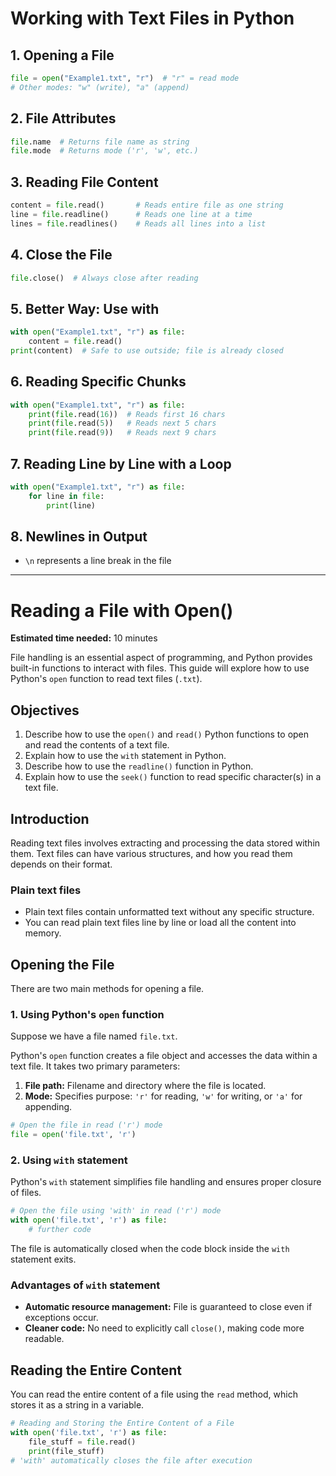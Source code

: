 # Working with Text Files in Python

## 1. Opening a File

```python
file = open("Example1.txt", "r")  # "r" = read mode
# Other modes: "w" (write), "a" (append)
```

## 2. File Attributes

```python
file.name  # Returns file name as string
file.mode  # Returns mode ('r', 'w', etc.)
```

## 3. Reading File Content

```python
content = file.read()       # Reads entire file as one string
line = file.readline()      # Reads one line at a time
lines = file.readlines()    # Reads all lines into a list
```

## 4. Close the File

```python
file.close()  # Always close after reading
```

## 5. Better Way: Use with

```python
with open("Example1.txt", "r") as file:
    content = file.read()
print(content)  # Safe to use outside; file is already closed
```

## 6. Reading Specific Chunks

```python
with open("Example1.txt", "r") as file:
    print(file.read(16))  # Reads first 16 chars
    print(file.read(5))   # Reads next 5 chars
    print(file.read(9))   # Reads next 9 chars
```

## 7. Reading Line by Line with a Loop

```python
with open("Example1.txt", "r") as file:
    for line in file:
        print(line)
```

## 8. Newlines in Output

* `\n` represents a line break in the file

---

# Reading a File with Open()

**Estimated time needed:** 10 minutes

File handling is an essential aspect of programming, and Python provides built-in functions to interact with files. This guide will explore how to use Python's `open` function to read text files (`.txt`).

## Objectives

1. Describe how to use the `open()` and `read()` Python functions to open and read the contents of a text file.
2. Explain how to use the `with` statement in Python.
3. Describe how to use the `readline()` function in Python.
4. Explain how to use the `seek()` function to read specific character(s) in a text file.

## Introduction

Reading text files involves extracting and processing the data stored within them. Text files can have various structures, and how you read them depends on their format.

### Plain text files

* Plain text files contain unformatted text without any specific structure.
* You can read plain text files line by line or load all the content into memory.

## Opening the File

There are two main methods for opening a file.

### 1. Using Python's `open` function

Suppose we have a file named `file.txt`.

Python's `open` function creates a file object and accesses the data within a text file. It takes two primary parameters:

1. **File path:** Filename and directory where the file is located.
2. **Mode:** Specifies purpose: `'r'` for reading, `'w'` for writing, or `'a'` for appending.

```python
# Open the file in read ('r') mode
file = open('file.txt', 'r')
```

### 2. Using `with` statement

Python's `with` statement simplifies file handling and ensures proper closure of files.

```python
# Open the file using 'with' in read ('r') mode
with open('file.txt', 'r') as file:
    # further code
```

The file is automatically closed when the code block inside the `with` statement exits.

### Advantages of `with` statement

* **Automatic resource management:** File is guaranteed to close even if exceptions occur.
* **Cleaner code:** No need to explicitly call `close()`, making code more readable.

## Reading the Entire Content

You can read the entire content of a file using the `read` method, which stores it as a string in a variable.

```python
# Reading and Storing the Entire Content of a File
with open('file.txt', 'r') as file:
    file_stuff = file.read()
    print(file_stuff)
# 'with' automatically closes the file after execution
```
